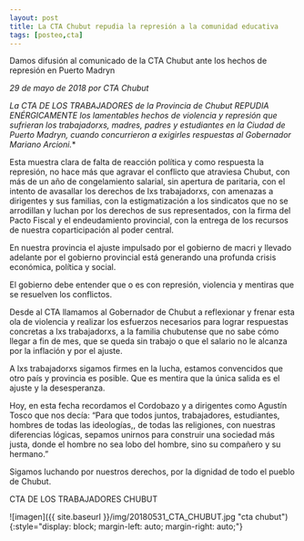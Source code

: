 ```yaml
---
layout: post
title: La CTA Chubut repudia la represión a la comunidad educativa
tags: [posteo,cta]
---
```


Damos difusión al comunicado de la CTA Chubut ante los hechos de represión en Puerto Madryn


*29 de mayo de 2018 por CTA Chubut*

**La CTA DE LOS TRABAJADORES de la Provincia de Chubut REPUDIA ENÉRGICAMENTE* los lamentables hechos de violencia y represión que sufrieran los trabajadorxs, madres, padres y estudiantes en la Ciudad de Puerto Madryn, cuando concurrieron a exigirles respuestas al Gobernador Mariano Arcioni.**

Esta muestra clara de falta de reacción política y como respuesta la represión, no hace más que agravar el conflicto que atraviesa Chubut, con más de un año de congelamiento salarial, sin apertura de paritaria, con el intento de avasallar los derechos de lxs trabajadorxs, con amenazas a dirigentes y sus familias, con la estigmatización a los sindicatos que no se arrodillan y luchan por los derechos de sus representados, con la firma del Pacto Fiscal y el endeudamiento provincial, con la entrega de los recursos de nuestra coparticipación al poder central.

En nuestra provincia el ajuste impulsado por el gobierno de macri y llevado adelante por el gobierno provincial está generando una profunda crisis económica, política y social.

El gobierno debe entender que o es con represión, violencia y mentiras que se resuelven los conflictos.

Desde al CTA llamamos al Gobernador de Chubut a reflexionar y frenar esta ola de violencia y realizar los esfuerzos necesarios para lograr respuestas concretas a lxs trabajadorxs, a la familia chubutense que no sabe cómo llegar a fin de mes, que se queda sin trabajo o que el salario no le alcanza por la inflación y por el ajuste.

A lxs trabajadorxs sigamos firmes en la lucha, estamos convencidos que otro país y provincia es posible. Que es mentira que la única salida es el ajuste y la desesperanza.

Hoy, en esta fecha recordamos el Cordobazo y a dirigentes como Agustín Tosco que nos decía: “Para que todos juntos, trabajadores, estudiantes, hombres de todas las ideologías,, de todas las religiones, con nuestras diferencias lógicas, sepamos unirnos para construir una sociedad más justa, donde el hombre no sea lobo del hombre, sino su compañero y su hermano.”

Sigamos luchando por nuestros derechos, por la dignidad de todo el pueblo de Chubut.

CTA DE LOS TRABAJADORES CHUBUT





![imagen]({{ site.baseurl }}/img/20180531_CTA_CHUBUT.jpg "cta chubut"){:style="display: block; margin-left: auto; margin-right: auto;"}
